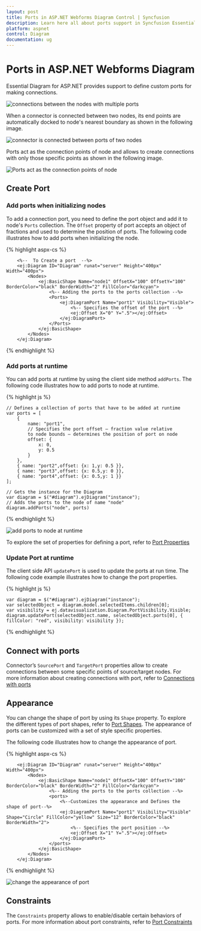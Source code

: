 ```yaml
---
layout: post
title: Ports in ASP.NET Webforms Diagram Control | Syncfusion
description: Learn here all about ports support in Syncfusion Essential ASP.NET Webforms Diagram Control, its elements, and more.
platform: aspnet
control: Diagram
documentation: ug
---
```


# Ports in ASP.NET Webforms Diagram

Essential Diagram for ASP.NET provides support to define custom ports for making connections.

![connections between the nodes with multiple ports](Port_images/Port_img3.png)

When a connector is connected between two nodes, its end points are automatically docked to node's nearest boundary as shown in the following image. 

![connector is connected between ports of two nodes](Port_images/Port_img4.png)

Ports act as the connection points of node and allows to create connections with only those specific points as shown in the following image.

![Ports act as the connection points of node](Port_images/Port_img5.png)

## Create Port

### Add ports when initializing nodes

To add a connection port, you need to define the port object and add it to node's `Ports` collection. The `Offset` property of port accepts an object of fractions and used to determine the position of ports. The following code illustrates how to add ports when initializing the node.

{% highlight aspx-cs %}

        <%--  To Create a port  --%>
        <ej:Diagram ID="Diagram" runat="server" Height="400px" Width="400px">
            <Nodes>
                <ej:BasicShape Name="node1" OffsetX="100" OffsetY="100" BorderColor="black" BorderWidth="2" FillColor="darkcyan">
                    <%-- Adding the ports to the ports collection --%>
                    <Ports>
                        <ej:DiagramPort Name="port1" Visibility="Visible">
                            <%-- Specifies the offset of the port --%>
                            <ej:Offset X="0" Y=".5"></ej:Offset>
                        </ej:DiagramPort>
                    </Ports>
                </ej:BasicShape>
            </Nodes>
        </ej:Diagram>

{% endhighlight %} 

### Add ports at runtime

You can add ports at runtime by using the client side method `addPorts`. The following code illustrates how to add ports to node at runtime.

{% highlight js %}

    // Defines a collection of ports that have to be added at runtime
    var ports = [
        {
            name: "port1",
            // Specifies the port offset – fraction value relative
            to node bounds – determines the position of port on node
            offset: {	
                x: 0,	
                y: 0.5
            }
        },
        { name: "port2",offset: {x: 1,y: 0.5 }},
        { name: "port3",offset: {x: 0.5,y: 0 }},
        { name: "port4",offset: {x: 0.5,y: 1 }}
    ];

    // Gets the instance for the Diagram
    var diagram = $("#diagram").ejDiagram("instance");
    // Adds the ports to the node of name "node"
    diagram.addPorts("node", ports)

{% endhighlight %}

![add ports to node at runtime](Port_images/Port_img1.png)

To explore the set of properties for defining a port, refer to [Port Properties](https://help.syncfusion.com/cr/aspnet/Syncfusion.JavaScript.DataVisualization.Models.Diagram.Port.html)

### Update Port at runtime

The client side API `updatePort` is used to update the ports at run time. The following code example illustrates how to change the port properties.

{% highlight js %}

    var diagram = $("#diagram").ejDiagram("instance");
    var selectedObject = diagram.model.selectedItems.children[0];
    var visibility = ej.datavisualization.Diagram.PortVisibility.Visible;
    diagram.updatePort(selectedObject.name, selectedObject.ports[0], { fillColor: "red", visibility: visibility });

{% endhighlight %}

## Connect with ports

Connector’s `SourcePort` and `TargetPort` properties allow to create connections between some specific points of source/target nodes. 
For more information about creating connections with port, refer to [Connections with ports](/aspnet/Diagram/Connector#connections-with-ports "Connections with ports")

## Appearance 

You can change the shape of port by using its `Shape` property. To explore the different types of port shapes, refer to [Port Shapes](https://help.syncfusion.com/cr/aspnet/Syncfusion.JavaScript.DataVisualization.Models.Diagram.Port.html#Syncfusion_JavaScript_DataVisualization_Models_Diagram_Port_Shape "Port Shapes").
The appearance of ports can be customized with a set of style specific properties. 

The following code illustrates how to change the appearance of port.

{% highlight aspx-cs %}
         
        <ej:Diagram ID="Diagram" runat="server" Height="400px" Width="400px">
            <Nodes>
                <ej:BasicShape Name="node1" OffsetX="100" OffsetY="100" BorderColor="black" BorderWidth="2" FillColor="darkcyan">
                    <%-- Adding the ports to the ports collection --%>
                    <ports>
                        <%--Customizes the appearance and Defines the shape of port--%>
                        <ej:DiagramPort Name="port1" Visibility="Visible" Shape="Circle" FillColor="yellow" Size="12" BorderColor="black" BorderWidth="2">
                            <%-- Specifies the port position --%>
                            <ej:Offset X="1" Y=".5"></ej:Offset>
                        </ej:DiagramPort>
                    </ports>
                </ej:BasicShape>
            </Nodes>
        </ej:Diagram>

{% endhighlight %}

![change the appearance of port](Port_images/Port_img2.png)

## Constraints

The `Constraints` property allows to enable/disable certain behaviors of ports. For more information about port constraints, refer to [Port Constraints](/aspnet/diagram/constraints#portconstraints)